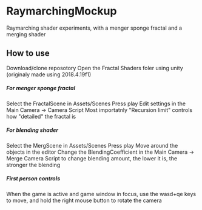 # RaymarchingMockup
Raymarching shader experiments, with a menger sponge fractal and a merging shader

## How to use
Download/clone reposotory
Open the Fractal Shaders foler using unity (originaly made using 2018.4.19f1)

##### For menger sponge fractal
Select the FractalScene in Assets/Scenes
Press play
Edit settings in the Main Camera -> Camera Script
Most importatnly "Recursion limit" controls how "detailed" the fractal is

##### For blending shader
Select the MergScene in Assets/Scenes
Press play
Move around the objects in the editor
Change the BlendingCoefficient in the Main Camera -> Merge Camera Script to change blending amount,
the lower it is, the stronger the blending

##### First person controls
When the game is active and game window in focus, use the wasd+qe keys to move, and hold the right mouse button to rotate the camera
